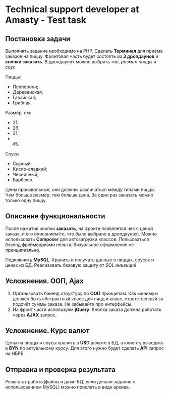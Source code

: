 # Technical support developer at Amasty - Test task

## Постановка задачи
Выполнять задание необходимо на PHP. Сделать **Терминал** для приёма заказов на пиццу. Фронтовая часть будет состоять из **3 дропдаунов** и **кнопки заказать**. В дропдаунах можно выбрать *тип*, *размер пиццы* и *соус*.

Пиццы:
* Пепперони;
* Деревенская;
* Гавайская;
* Грибная.

Размер, см:
* 21;
* 26;
* 31;
* 45.

Соусы:
* Сырный;
* Кисло-сладкий;
* Чесночный;
* Барбекю.

Цены произвольные, они должны различаться между типами пиццы. Чем больше размер, тем больше цена. За один раз заказать можно только одну пиццу.

## Описание функциональности
После нажатия кнопки **заказать**, на фронте появляется чек с ценой заказа, и его описанием(то, что было выбрано в дропдаунах). Можно использовать **Composer** для автозагрузки классов. Пользоваться бэкенд фреймворками нельзя. Визуальное оформление не принципиально.

Подключить **MySQL**. Хранить и получать данные о пиццах, соусах и ценах из БД. Реализовать базовую защиту от *SQL инъекций*.

## Усложнения. ООП, Ajax
1. Организовать бэкенд структуру по **ООП** принципам. Как минимум должен быть абстрактный класс для пицц и класс, ответственный за подсчёт суммы заказа. Не забывайте про интерфейсы.
2. На фронт части используем **jQuery**. Кнопка заказа должна работать через **AJAX** запрос.

## Усложнение. Курс валют
Цены на пиццы и соусы хранить в **USD** валюте в БД, а клиенту выводить в **BYN** по актуальному курсу. Для этого нужно будет сделать **API** запрос на НБРБ.

## Отправка и проверка результата
Результат работы(файлы и дамп БД, если делали задание с использованием MySQL) можно прислать в виде архива.
